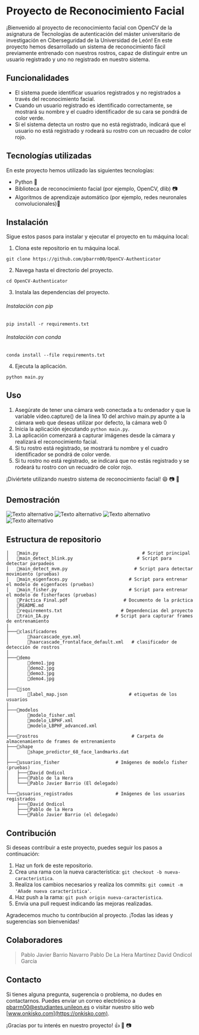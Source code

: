 # Proyecto de Reconocimiento Facial

¡Bienvenido al proyecto de reconocimiento facial con OpenCV de la asignatura de Tecnologías de autenticación del máster universitario de investigación en Ciberseguridad de la Universidad de León! En este proyecto hemos desarrollado un sistema de reconocimiento fácil previamente entrenado con nuestros rostros, capaz de distinguir entre un usuario registrado y uno no registrado en nuestro sistema. 

## Funcionalidades

- El sistema puede identificar usuarios registrados y no registrados a través del reconocimiento facial.
- Cuando un usuario registrado es identificado correctamente, se mostrará su nombre y el cuadro identificador de su cara se pondrá de color verde.
- Si el sistema detecta un rostro que no está registrado, indicará que el usuario no está registrado y rodeará su rostro con un recuadro de color rojo.

## Tecnologías utilizadas

En este proyecto hemos utilizado las siguientes tecnologías:

- Python 🐍
- Biblioteca de reconocimiento facial (por ejemplo, OpenCV, dlib) 📷
- Algoritmos de aprendizaje automático (por ejemplo, redes neuronales convolucionales):robot:

## Instalación

Sigue estos pasos para instalar y ejecutar el proyecto en tu máquina local:

1. Clona este repositorio en tu máquina local.

``` git clone https://github.com/pbarrn00/OpenCV-Authenticator ```

2. Navega hasta el directorio del proyecto.

``` cd OpenCV-Authenticator ```

3. Instala las dependencias del proyecto.

###### Instalación con pip
``` pip install -r requirements.txt ```

###### Instalación con conda

``` conda install --file requirements.txt ```


4. Ejecuta la aplicación.

``` python main.py ```


## Uso

1. Asegúrate de tener una cámara web conectada a tu ordenador y que la variable video.capture() de la línea 10 del archivo main.py apunte a la cámara web que deseas utilizar por defecto, la cámara web 0
2. Inicia la aplicación ejecutando `python main.py`.
3. La aplicación comenzará a capturar imágenes desde la cámara y realizará el reconocimiento facial.
4. Si tu rostro está registrado, se mostrará tu nombre y el cuadro identificador se pondrá de color verde.
5. Si tu rostro no está registrado, se indicará que no estás registrado y se rodeará tu rostro con un recuadro de color rojo.

¡Diviértete utilizando nuestro sistema de reconocimiento facial! :smile: :camera: :bust_in_silhouette:

## Demostración

![Texto alternativo](demo/demo2.jpg)
![Texto alternativo](demo/demo4.jpg)
![Texto alternativo](demo/demo3.jpg)
![Texto alternativo](demo/demo1.jpg)

## Estructura de repositorio

```
│   📄main.py                                       # Script principal
│   📄main_detect_blink.py                        # Script para detectar parpadeos
│   📄main_detect_mvm.py                         # Script para detectar movimiento (pruebas)
│   📄main_eigenfaces.py                       # Script para entrenar el modelo de eigenfaces (pruebas)
│   📄main_fisher.py                           # Script para entrenar el modelo de fisherfaces (pruebas)
│   📄Práctica Final.pdf                     # Documento de la práctica
│   📄README.md
│   📄requirements.txt                      # Dependencias del proyecto
│   📄train_IA.py                         # Script para capturar frames de entrenamiento
│
├───📂clasificadores
│       📄haarcascade_eye.xml 
│       📄haarcascade_frontalface_default.xml   # clasificador de detección de rostros
│
├───📂demo
│       📸demo1.jpg
│       📸demo2.jpg
│       📸demo3.jpg
│       📸demo4.jpg
│
├───📂json
│       📄label_map.json                       # etiquetas de los usuarios
│
├───📂modelos
│       📄modelo_fisher.xml 
│       📄modelo_LBPHF.xml
│       📄modelo_LBPHF_advanced.xml
│
├───📂rostros                                   # Carpeta de almacenamiento de frames de entrenamiento
├───📂shape
│       📄shape_predictor_68_face_landmarks.dat   
│ 
├───📂usuarios_fisher                     # Imágenes de modelo fisher (pruebas)
│   ├───📂David Ondicol
│   ├───📂Pablo de la Hera
│   └───📂Pablo Javier Barrio (El delegado)
│
└───📂usuarios_registrados                # Imágenes de los usuarios registrados  
    ├───📂David Ondicol
    ├───📂Pablo de la Hera
    └───📂Pablo Javier Barrio (el delegado)
```

## Contribución

Si deseas contribuir a este proyecto, puedes seguir los pasos a continuación:

1. Haz un fork de este repositorio.
2. Crea una rama con la nueva característica: `git checkout -b nueva-caracteristica`.
3. Realiza los cambios necesarios y realiza los commits: `git commit -m 'Añade nueva característica'`.
4. Haz push a la rama: `git push origin nueva-caracteristica`.
5. Envía una pull request indicando las mejoras realizadas.

Agradecemos mucho tu contribución al proyecto. ¡Todas las ideas y sugerencias son bienvenidas!

## Colaboradores

 > Pablo Javier Barrio Navarro 
  Pablo De La Hera Martínez
  David Ondicol García

## Contacto

Si tienes alguna pregunta, sugerencia o problema, no dudes en contactarnos. Puedes enviar un correo electrónico a [pbarrn00@estudiantes.unileon.es](mailto:pbarrn00@estudiantes.unileon.es) o visitar nuestro sitio web [www.onkisko.com](https://onkisko.com).

¡Gracias por tu interés en nuestro proyecto! :+1: :robot: :camera:
